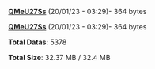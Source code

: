 [**QMeU27Ss**](/data/QMeU27Ss.txt) (20/01/23 - 03:29)- 364 bytes

[**QMeU27Ss**](/data/QMeU27Ss.txt) (20/01/23 - 03:29)- 364 bytes

**Total Datas**: 5378

**Total Size**: 32.37 MB / 32.4 MB